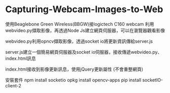 # Capturing-Webcam-Images-to-Web

使用Beaglebone Green Wireless(BBGW)接logictech C160 webcam
利用webvideo.py擷取影像，再透過Node Js建立網頁伺服器，可以在瀏覽器觀看影像

webvideo.py利用opncv擷取影像，透過socket io將更新資訊傳給server.js

server.js建立一個簡易網頁伺服器及socket io伺服器，接收傳遞webvideo.py、index.html訊息

index.html接收到影像更新訊息，使用jQuery更新<img>屬性 (不會重整網頁)

安裝套件
npm install socketio
opkg install opencv-apps
pip install socketIO-client-2
